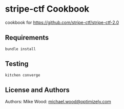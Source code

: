 stripe-ctf Cookbook
===================
cookbook for https://github.com/stripe-ctf/stripe-ctf-2.0

Requirements
------------
`bundle install`

Testing
------------
`kitchen converge`

License and Authors
-------------------
Authors: Mike Wood: michael.wood@optimizely.com
